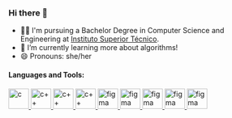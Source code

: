 ### Hi there 👋

- 👩‍🎓 I'm pursuing a Bachelor Degree in Computer Science and Engineering at [Instituto Superior Técnico](https://tecnico.ulisboa.pt/en/).
- 🌱 I’m currently learning more about algorithms!
- 😄 Pronouns: she/her

#### Languages and Tools:
<p align="left"> 
 <a href="https://www.cprogramming.com/" target="_blank"> <img src="https://cdn.jsdelivr.net/gh/devicons/devicon/icons/c/c-original.svg" alt="c" width="40" height="40"/> 
  </a> 
  <a href="https://www.cplusplus.com/" target="_blank"> <img src="https://cdn.jsdelivr.net/gh/devicons/devicon/icons/cplusplus/cplusplus-original.svg" alt="c++" width="40" height="40"/> 
  </a> 
   <a href="https://www.java.com/en/" target="_blank"> <img src="https://cdn.jsdelivr.net/gh/devicons/devicon/icons/java/java-original.svg" alt="c++" width="40" height="40"/> 
  </a> 
    <a href="https://www.python.org/" target="_blank"> <img src="https://cdn.jsdelivr.net/gh/devicons/devicon/icons/python/python-original.svg" alt="c++" width="40" height="40"/> 
  </a> 
 <a href="https://www.figma.com/" target="_blank"> 
  <img src="https://cdn.jsdelivr.net/gh/devicons/devicon/icons/figma/figma-original.svg" alt="figma" width="40" height="40" />
 </a>
  <a href="https://www.adobe.com/products/illustrator.html" target="_blank"> 
  <img src="https://cdn.jsdelivr.net/gh/devicons/devicon/icons/illustrator/illustrator-plain.svg"  alt="figma" width="40" height="40" />
 </a>
 <a href="https://www.gnu.org/software/bash/" target="_blank"> 
  <img src="https://cdn.jsdelivr.net/gh/devicons/devicon/icons/bash/bash-original.svg"  alt="figma" width="40" height="40" />
 </a>
 <a href="https://git-scm.com/" target="_blank"> 
  <img src="https://cdn.jsdelivr.net/gh/devicons/devicon/icons/git/git-original.svg"  alt="figma" width="40" height="40" />
 </a>
 <a href="https://www.linux.org/" target="_blank"> 
  <img src="https://cdn.jsdelivr.net/gh/devicons/devicon/icons/linux/linux-original.svg"  alt="figma" width="40" height="40" />
 </a>
</p>
<!--
**catarinab/catarinab** is a ✨ _special_ ✨ repository because its `README.md` (this file) appears on your GitHub profile.

Here are some ideas to get you started:

- 🔭 I’m currently working on ...
- 🌱 I’m currently learning ...
- 👯 I’m looking to collaborate on ...
- 🤔 I’m looking for help with ...
- 💬 Ask me about ...
- 📫 How to reach me: ...
- 😄 Pronouns: ...
- ⚡ Fun fact: ...
-->
